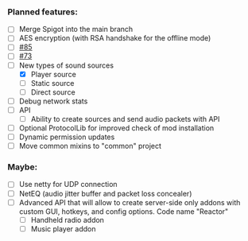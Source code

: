 ### Planned features:
- [ ] Merge Spigot into the main branch
- [ ] AES encryption (with RSA handshake for the offline mode)
- [ ] [#85](https://github.com/plasmoapp/plasmo-voice/issues/85)
- [ ] [#73](https://github.com/plasmoapp/plasmo-voice/issues/73)
- [ ] New types of sound sources
  - [X] Player source
  - [ ] Static source
  - [ ] Direct source
- [ ] Debug network stats
- [ ] API
  - [ ] Ability to create sources and send audio packets with API
- [ ] Optional ProtocolLib for improved check of mod installation
- [ ] Dynamic permission updates 
- [ ] Move common mixins to "common" project
### Maybe:
- [ ] Use netty for UDP connection
- [ ] NetEQ (audio jitter buffer and packet loss concealer)
- [ ] Advanced API that will allow to create server-side only addons with custom GUI, hotkeys, and config options. Code name "Reactor"
  - [ ] Handheld radio addon
  - [ ] Music player addon
